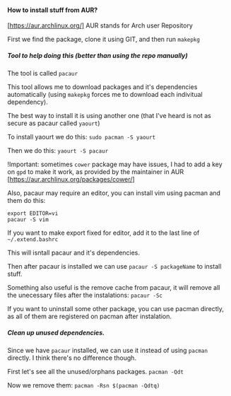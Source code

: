 #### How to install stuff from AUR?

[https://aur.archlinux.org/] AUR stands for Arch user Repository

First we find the package, clone it using GIT, and then run
`makepkg`

##### Tool to help doing this (better than using the repo manually)
The tool is called `pacaur`

This tool allows me to download packages and it's dependencies automatically (using `makepkg` forces me to download each indivitual dependency).

The best way to install it is using another one (that I've heard is not as secure as pacaur called `yaourt`)

To install yaourt we do this:
`sudo pacman -S yaourt`

Then we do this:
`yaourt -S pacaur`

!Important: sometimes `cower` package may have issues, I had to add a key on `gpd` to make it work, as provided by the maintainer in AUR [https://aur.archlinux.org/packages/cower/]

Also, pacaur may require an editor, you can install vim using pacman and them do this:
```
export EDITOR=vi
pacaur -S vim
```

If you want to make export fixed for editor, add it to the last line of `~/.extend.bashrc`

This will isntall pacaur and it's dependencies.

Then after pacaur is installed we can use `pacaur -S packageName` to install stuff.

Something also useful is the remove cache from pacaur, it will remove all the unecessary files after the instalations:
`pacaur -Sc`

If you want to uninstall some other package, you can use pacman directly, as all of them are registered on pacman after instalation.

##### Clean up unused dependencies.
Since we have `pacaur` installed, we can use it instead of using `pacman` directly.
I think there's no difference though.

First let's see all the unused/orphans packages.
`pacman -Qdt`

Now we remove them:
`pacman -Rsn $(pacman -Qdtq)`